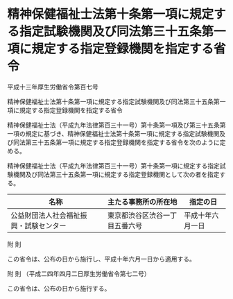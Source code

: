 # 精神保健福祉士法第十条第一項に規定する指定試験機関及び同法第三十五条第一項に規定する指定登録機関を指定する省令

平成十三年厚生労働省令第百七号

精神保健福祉士法第十条第一項に規定する指定試験機関及び同法第三十五条第一項に規定する指定登録機関を指定する省令

精神保健福祉士法（平成九年法律第百三十一号）第十条第一項及び第三十五条第一項の規定に基づき、精神保健福祉士法第十条第一項に規定する指定試験機関及び同法第三十五条第一項に規定する指定登録機関を指定する省令を次のように定める。

精神保健福祉士法（平成九年法律第百三十一号）第十条第一項に規定する指定試験機関及び同法第三十五条第一項に規定する指定登録機関として次の者を指定する。

名称 | 主たる事務所の所在地 | 指定の日  
---|---|---  
公益財団法人社会福祉振興・試験センター | 東京都渋谷区渋谷一丁目五番六号 | 平成十年六月一日  
  
附 則

この省令は、公布の日から施行し、平成十年六月一日から適用する。

附 則 （平成二四年四月二日厚生労働省令第七二号）

この省令は、公布の日から施行する。
